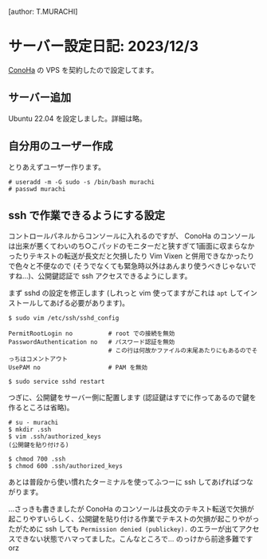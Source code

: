 [author: T.MURACHI]
# サーバー設定日記: 2023/12/3
[ConoHa](https://www.conoha.jp/) の VPS を契約したので設定してます。

## サーバー追加
Ubuntu 22.04 を設定しました。詳細は略。

## 自分用のユーザー作成
とりあえずユーザー作ります。

```console
# useradd -m -G sudo -s /bin/bash murachi
# passwd murachi
```

## ssh で作業できるようにする設定
コントロールパネルからコンソールに入れるのですが、 ConoHa のコンソールは出来が悪くてわいのち○こパッドのモニターだと狭すぎて1画面に収まらなかったりテキストの転送が長文だと欠損したり Vim Vixen と併用できなかったりで色々と不便なので (そうでなくても緊急時以外はあんまり使うべきじゃないですね…)、公開鍵認証で ssh アクセスできるようにします。

まず sshd の設定を修正します (しれっと vim 使ってますがこれは `apt` してインストールしてあげる必要があります)。

```console
$ sudo vim /etc/ssh/sshd_config

PermitRootLogin no          # root での接続を無効
PasswordAuthentication no   # パスワード認証を無効
                            # この行は何故かファイルの末尾あたりにもあるのでそっちはコメントアウト
UsePAM no                   # PAM を無効

$ sudo service sshd restart
```

つぎに、公開鍵をサーバー側に配置します (認証鍵はすでに作ってあるので鍵を作るところは省略)。

```console
# su - murachi
$ mkdir .ssh
$ vim .ssh/authorized_keys
(公開鍵を貼り付ける)

$ chmod 700 .ssh
$ chmod 600 .ssh/authorized_keys
```

あとは普段から使い慣れたターミナルを使ってふつーに ssh してあげればつながります。

…さっきも書きましたが ConoHa のコンソールは長文のテキスト転送で欠損が起こりやすいらしく、公開鍵を貼り付ける作業でテキストの欠損が起こりやがったがために ssh しても `Permission denied (publickey).` のエラーが出てアクセスできない状態でハマってました。こんなところで… のっけから前途多難です orz

